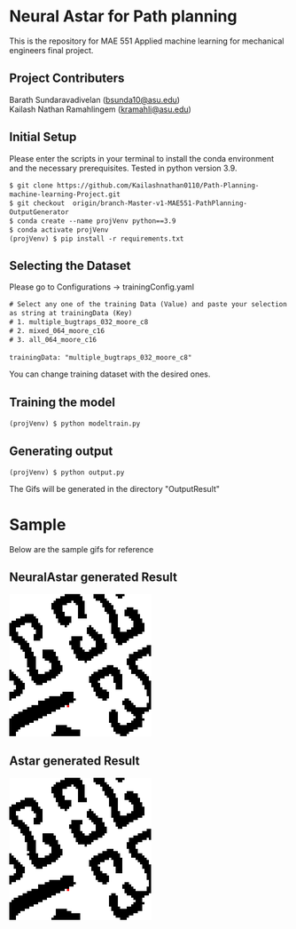  # Neural Astar for Path planning 
 
This is the repository for MAE 551 Applied machine learning for mechanical engineers final project.

## Project Contributers
Barath Sundaravadivelan ([bsunda10@asu.edu](mailto:bsunda10@asu.edu)) <br />
Kailash Nathan Ramahlingem ([kramahli@asu.edu](mailto:kramahli@asu.edu))<br />


## Initial Setup 
Please enter the scripts in your terminal to install the conda environment and the necessary prerequisites. Tested in python version 3.9.

```shell
$ git clone https://github.com/Kailashnathan0110/Path-Planning-machine-learning-Project.git
$ git checkout  origin/branch-Master-v1-MAE551-PathPlanning-OutputGenerator
$ conda create --name projVenv python==3.9
$ conda activate projVenv
(projVenv) $ pip install -r requirements.txt
```
## Selecting the Dataset 
Please go to Configurations -> trainingConfig.yaml
```shell
# Select any one of the training Data (Value) and paste your selection as string at trainingData (Key)
# 1. multiple_bugtraps_032_moore_c8
# 2. mixed_064_moore_c16
# 3. all_064_moore_c16

trainingData: "multiple_bugtraps_032_moore_c8"
```
You can change training dataset with the desired ones.


## Training the model
```shell
(projVenv) $ python modeltrain.py
```

## Generating output
```shell
(projVenv) $ python output.py
```
The Gifs will be generated in the directory "OutputResult"

# Sample
Below are the sample gifs for reference <br />

## NeuralAstar generated Result
![](OutputResult/Video_mixed_064_moore_c16_nastar.gif)

## Astar generated Result
![](OutputResult/Video_mixed_064_moore_c16_astar.gif)




